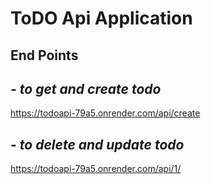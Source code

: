 # ToDO Api Application

## End Points
## *- to get and create todo*
https://todoapi-79a5.onrender.com/api/create

## *- to delete and update todo*
https://todoapi-79a5.onrender.com/api/1/ 

